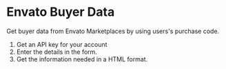 Envato Buyer Data
=====================

Get buyer data from Envato Marketplaces by using users's purchase code. 

1. Get an API key for your account
2. Enter the details in the form.
3. Get the information needed in a HTML format.